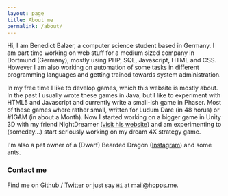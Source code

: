 ```yaml
---
layout: page
title: About me
permalink: /about/
---
```


Hi, I am Benedict Balzer, a computer science student based in Germany. 
I am part time working on web stuff for a medium sized company in Dortmund (Germany), mostly using PHP, SQL, Javascript, HTML and CSS. 
However I am also working on automation of some tasks in different programming languages and getting trained towards system administration.

In my free time I like to develop games, which this website is mostly about. 
In the past I usually wrote these games in Java, but I like to experiment with HTML5 and Javascript and currently write a small-ish game in Phaser. Most of these games where rather small, written for Ludum Dare (in 48 horus) or #1GAM (in about a Month).
Now I started working on a bigger game in Unity 3D with my friend NightDreamer ([visit his website][nightdreamer]) and am experimenting to (someday...) start seriously working on my dream 4X strategy game.

I'm also a pet owner of a (Dwarf) Bearded Dragon ([Instagram][jubjub]) and some ants.

### Contact me

Find me on [Github][github] / [Twitter][Twitter] or just say `Hi` at 
[mail@hopps.me](mailto:mail@hopps.me).


[github]: https://github.com/devhopps
[twitter]: https://twitter.com/dev_hopps
[nightdreamer]: https://nightdreamer.me
[jubjub]: https://www.instagram.com/jubjub_dragon/

